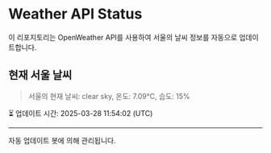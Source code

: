 
# Weather API Status

이 리포지토리는 OpenWeather API를 사용하여 서울의 날씨 정보를 자동으로 업데이트합니다.

## 현재 서울 날씨
> 서울의 현재 날씨: clear sky, 온도: 7.09°C, 습도: 15%

⏳ 업데이트 시간: 2025-03-28 11:54:02 (UTC)

---
자동 업데이트 봇에 의해 관리됩니다.
